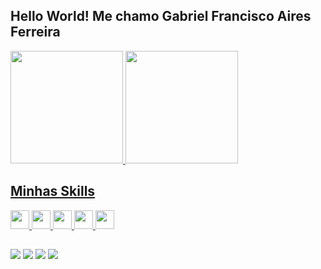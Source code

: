## Hello World! Me chamo Gabriel Francisco Aires Ferreira
<div>
 <a href="https://www.github.com/GabrielAires07">
  <img height="180em" src="https://github-readme-stats.vercel.app/api?username=GabrielAires07&show_icons=true&theme=dark&include_all_commits=true&count_private=true"/>
  <img height="180em" src="https://github-readme-stats.vercel.app/api/top-langs/?username=GabrielAires07&layout=compact&langs_count=16&theme=dark"/>
</div>
 

## Minhas Skills
 
<div>
<img width="30px" src="https://cdn.jsdelivr.net/gh/devicons/devicon/icons/html5/html5-plain-wordmark.svg" />
<img width="30px" src="https://cdn.jsdelivr.net/gh/devicons/devicon/icons/css3/css3-plain-wordmark.svg" />
<img width="30px" src="https://cdn.jsdelivr.net/gh/devicons/devicon/icons/react/react-original.svg" />
<img width="30px" src="https://cdn.jsdelivr.net/gh/devicons/devicon/icons/javascript/javascript-plain.svg" />
<img width="30px" src="https://cdn.jsdelivr.net/gh/devicons/devicon/icons/typescript/typescript-original.svg" />


</div>
 
##

<div>
 <a href="https://api.whatsapp.com/send?phone=5534992203725&text=Ol%C3%A1!"><img src="https://img.shields.io/badge/WhatsApp-25D366?style=for-the-badge&logo=whatsapp&logoColor=white" /></a>
 <a href="https://www.instagram.com/gabriel.aires.359"><img src="https://img.shields.io/badge/Instagram-E4405F?style=for-the-badge&logo=instagram&logoColor=white" /></a>
 <a href="gabriel.aires07@outlook.com"><img src="https://img.shields.io/badge/-outlook-0078d4?style=for-the-badge&logo=microsoftoutlook" /></a>
 <a href="https://www.linkedin.com/in/gabriel-aires-122428184/"><img src="https://img.shields.io/badge/LinkedIn-0077B5?style=for-the-badge&logo=linkedin&logoColor=white" /></a>
</div>

 <!--
## Visitas no pefil - Atividade
-->
<!-- Contador de visitas  -->

 <!--
<p align="center" >   
  <img src="https://profile-counter.glitch.me/GabrielAires07/count.svg" />  
</p>
 
 -->

<!-- github workflow  -->
<!--
![snake gif](https://github.com/GabrielAires07/GabrielAires07/blob/output/github-contribution-grid-snake.svg)
-->
